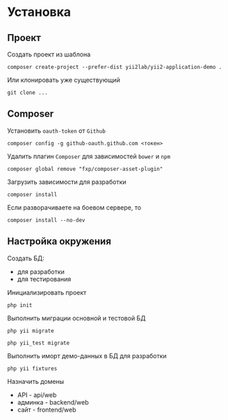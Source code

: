 Установка
==============

## Проект

Создать проект из шаблона

```
composer create-project --prefer-dist yii2lab/yii2-application-demo .
```

Или клонировать уже существующий

```
git clone ...
```

## Composer

Установить ``oauth-token`` от ``Github``

```
composer config -g github-oauth.github.com <токен>
```

Удалить плагин ``Composer`` для зависимостей ``bower`` и ``npm``

```
composer global remove "fxp/composer-asset-plugin"
```

Загрузить зависимости для разработки

```
composer install
```

Если разворачиваете на боевом сервере, то

```
composer install --no-dev
```

## Настройка окружения

Создать БД:

* для разработки
* для тестирования

Инициализировать проект

```
php init
```

Выполнить миграции основной и тестовой БД

```
php yii migrate
```

```
php yii_test migrate
```

Выполнить иморт демо-данных в БД для разработки

```
php yii fixtures
```

Назначить домены

* API - api/web
* админка - backend/web
* сайт - frontend/web

